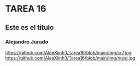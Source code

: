# TAREA 16 
## Este es el titulo
### Alejandro Jurado
https://github.com/AleeXiinh0/Tarea16/blob/main/img/cr7.jpg
https://github.com/AleeXiinh0/Tarea16/blob/main/img/mesi.jpg

